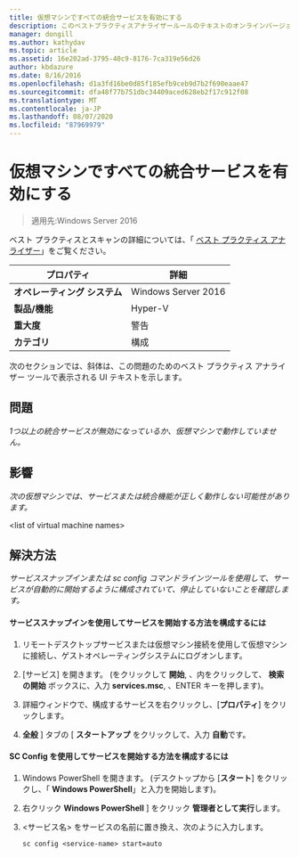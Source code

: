 ```yaml
---
title: 仮想マシンですべての統合サービスを有効にする
description: このベストプラクティスアナライザールールのテキストのオンラインバージョン。
manager: dongill
ms.author: kathydav
ms.topic: article
ms.assetid: 16e202ad-3795-40c9-8176-7ca319e56d26
author: kbdazure
ms.date: 8/16/2016
ms.openlocfilehash: d1a3fd16be0d85f185efb9ceb9d7b2f690eaae47
ms.sourcegitcommit: dfa48f77b751dbc34409aced628eb2f17c912f08
ms.translationtype: MT
ms.contentlocale: ja-JP
ms.lasthandoff: 08/07/2020
ms.locfileid: "87969979"
---
```

# <a name="enable-all-integration-services-in-virtual-machines"></a>仮想マシンですべての統合サービスを有効にする

>適用先:Windows Server 2016

ベスト プラクティスとスキャンの詳細については、「 [ベスト プラクティス アナライザー](https://go.microsoft.com/fwlink/?LinkId=122786)」をご覧ください。

|プロパティ|詳細|
|-|-|
|**オペレーティング システム**|Windows Server 2016|
|**製品/機能**|Hyper-V|
|**重大度**|警告|
|**カテゴリ**|構成|

次のセクションでは、斜体は、この問題のためのベスト プラクティス アナライザー ツールで表示される UI テキストを示します。

## <a name="issue"></a>問題

*1つ以上の統合サービスが無効になっているか、仮想マシンで動作していません。*

## <a name="impact"></a>影響

*次の仮想マシンでは、サービスまたは統合機能が正しく動作しない可能性があります。*

\<list of virtual machine names>

## <a name="resolution"></a>解決方法

*サービススナップインまたは sc config コマンドラインツールを使用して、サービスが自動的に開始するように構成されていて、停止していないことを確認します。*

#### <a name="to-configure-how-a-service-is-started-using-the-services-snap-in"></a>サービススナップインを使用してサービスを開始する方法を構成するには

1.  リモートデスクトップサービスまたは仮想マシン接続を使用して仮想マシンに接続し、ゲストオペレーティングシステムにログオンします。

2.  [サービス] を開きます。 (をクリックして **開始**, 、内をクリックして、 **検索の開始** ボックスに、入力 **services.msc**, 、ENTER キーを押します)。

3.  詳細ウィンドウで、構成するサービスを右クリックし、[**プロパティ**] をクリックします。

4.  **全般** ] タブの [ **スタートアップ** をクリックして、入力 **自動**です。

#### <a name="to-configure-how-a-service-is-started-using-sc-config"></a>SC Config を使用してサービスを開始する方法を構成するには

1.  Windows PowerShell を開きます。 (デスクトップから [**スタート**] をクリックし、「 **Windows PowerShell**」と入力を開始します)。

2.  右クリック **Windows PowerShell** ] をクリック **管理者として実行**します。

3.  <サービス名> をサービスの名前に置き換え、次のように入力します。

    ```
    sc config <service-name> start=auto
    ```



